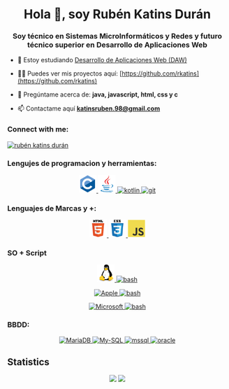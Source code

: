 <h1 align="center">Hola 👋, soy Rubén Katins Durán</h1>
<h3 align="center">Soy técnico en Sistemas MicroInformáticos y Redes y futuro técnico superior en Desarrollo de Aplicaciones Web</h3>

- 🔭 Estoy estudiando [Desarrollo de Aplicaciones Web (DAW)](https://www.juanxxiii.net/)

- 👨‍💻 Puedes ver mis proyectos aquí: [https://github.com/rkatins](https://github.com/rkatins)

- 💬 Pregúntame acerca de: **java, javascript, html, css y c**

- 📫 Contactame aquí **katinsruben.98@gmail.com**

<h3 align="left">Connect with me:</h3>
<p align="left">
   <a href="https://linkedin.com/in/rubén katins durán" target="blank">
      <img align="center" src="https://raw.githubusercontent.com/rahuldkjain/github-profile-readme-generator/master/src/images/icons/Social/linked-in-alt.svg" alt="rubén katins durán" height="30" width="40" />
   </a>
</p>

<h3 align="left">Lengujes de programacion y herramientas:</h3>
<p align="center">
   <a href="https://www.cprogramming.com/" target="_blank" rel="noreferrer">
      <img src="https://raw.githubusercontent.com/devicons/devicon/master/icons/c/c-original.svg" alt="c" width="40" height="40"/> 
   </a> 
   <a href="https://www.java.com" target="_blank" rel="noreferrer">
      <img src="https://raw.githubusercontent.com/devicons/devicon/master/icons/java/java-original.svg" alt="java" width="40" height="40"/>
   </a>
   <a href="https://kotlinlang.org" target="_blank" rel="noreferrer">
      <img src="https://www.vectorlogo.zone/logos/kotlinlang/kotlinlang-icon.svg" alt="kotlin" width="40" height="40"/>
   </a>
   <a href="https://git-scm.com/" target="_blank" rel="noreferrer">
      <img src="https://www.vectorlogo.zone/logos/git-scm/git-scm-icon.svg" alt="git" width="40" height="40"/>
   </a>  
</p>

<h3 align="left">Lenguajes de Marcas y +:</h3>
<p align="center">
   <a href="https://www.w3.org/html/" target="_blank" rel="noreferrer">
      <img src="https://raw.githubusercontent.com/devicons/devicon/master/icons/html5/html5-original-wordmark.svg" alt="html5" width="40" height="40"/>
   </a>
   <a href="https://www.w3schools.com/css/" target="_blank" rel="noreferrer">
      <img src="https://raw.githubusercontent.com/devicons/devicon/master/icons/css3/css3-original-wordmark.svg" alt="css3" width="40" height="40"/>
   </a>
   <a href="https://developer.mozilla.org/en-US/docs/Web/JavaScript" target="_blank" rel="noreferrer">
      <img src="https://raw.githubusercontent.com/devicons/devicon/master/icons/javascript/javascript-original.svg" alt="javascript" width="40" height="40"/>
   </a>  
</p>

<h3 align="left">SO + Script</h3>
<p align="center">
   <a href="https://www.linux.org/" target="_blank" rel="noreferrer">
      <img src="https://raw.githubusercontent.com/devicons/devicon/master/icons/linux/linux-original.svg" alt="Linux" width="40" height="40"/>
   </a> 
   <a href="https://www.gnu.org/software/bash/" target="_blank" rel="noreferrer">
      <img src="https://www.vectorlogo.zone/logos/gnu_bash/gnu_bash-icon.svg" alt="bash" width="40" height="40"/>
   </a>
</p>

<p align="center">
   <a href="https://www.apple.com/es/" target="_blank" rel="noreferrer">
      <img src="https://www.vectorlogo.zone/logos/apple/apple-tile.svg" alt="Apple" width="40" height="40"/>
   </a>  
   <a href="https://www.gnu.org/software/bash/" target="_blank" rel="noreferrer">
      <img src="https://www.vectorlogo.zone/logos/gnu_bash/gnu_bash-icon.svg" alt="bash" width="40" height="40"/>
   </a> 
</p>

<p align="center">
   <a href="https://www.microsoft.com/es-es/" target="_blank" rel="noreferrer">
      <img src="https://www.vectorlogo.zone/logos/microsoft/microsoft-icon.svg" alt="Microsoft" width="40" height="40"/>
   </a>  
   <a href="https://www.gnu.org/software/bash/" target="_blank" rel="noreferrer">
      <img src="https://www.vectorlogo.zone/logos/gnu_bash/gnu_bash-icon.svg" alt="bash" width="40" height="40"/>
   </a> 
</p>

<h3 align="left">BBDD:</h3>
<p align="center">
   <a href="https://mariadb.org/" target="_blank" rel="noreferrer">
      <img src="https://www.vectorlogo.zone/logos/mariadb/mariadb-icon.svg" alt="MariaDB" width="40" height="40"/>
   </a>
   <a href="https://www.mysql.com/" target="_blank" rel="noreferrer">
      <img src="https://www.vectorlogo.zone/logos/mysql/mysql-icon.svg" alt="My-SQL" width="40" height="40"/>
   </a>
   <a href="https://www.microsoft.com/en-us/sql-server" target="_blank" rel="noreferrer">
      <img src="https://www.svgrepo.com/show/303229/microsoft-sql-server-logo.svg" alt="mssql" width="40" height="40"/>
   </a>
   <a href="https://www.oracle.com/" target="_blank" rel="noreferrer">
      <img src="[https://raw.githubusercontent.com/devicons/devicon/master/icons/oracle/oracle-original.svg](https://www.vectorlogo.zone/logos/oracle/oracle-icon.svg)" alt="oracle" width="40" height="40"/>
   </a>
</p>

## Statistics   

   <p align="center">
      <img width="56%" src="https://github-readme-stats.vercel.app/api?username=rkatins&layout=compact&theme=gotham&hide_border=true&count_private=true&show_icons=true"/>
      <img width="36%" src="https://github-readme-stats.vercel.app/api/top-langs/?username=rkatins&layout=compact&theme=gotham&hide_border=true&count_private=true&show_icons=true&langs_count=10"/>
   </p>
